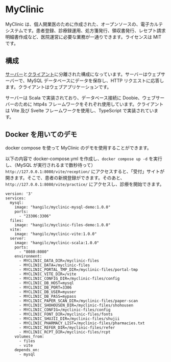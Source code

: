 # MyClinic

MyClinic は、個人開業医のために作成された、オープンソースの、電子カルテシステムです。患者登録、診療録運用、処方箋発行、領収書発行、レセプト請求明細書作成など、医院運営に必要な業務が一通りできます。ライセンスは MIT です。

## 構成

[サーバー](https://github.com/hangilc/myclinic-scala)と[クライアント](https://github.com/hangilc/myclinic-ts)に分離された構成になっています。サーバーはウェブサーバーで、MySQL データベースにデータを保存し、HTTP リクエストに応答します。クライアントはウェブアプリケーションです。

サーバーは Scala で実装されており、データベース接続に Doobie、ウェブサーバーのために http4s フレームワークをそれぞれ使用しています。クライアントは Vite 及び Svelte フレームワークを使用し、TypeScript で実装されています。

## Docker を用いてのデモ

docker compose を使って MyClinic のデモを使用することができます。

以下の内容で docker-compose.yml を作成し、`docker compose up -d` を実行し、（MySQL が実行されるまで数秒待って）`http://127.0.0.1:8080/vite/reception/` にアクセスすると、「受付」サイトが開きます。そこで、患者の新規登録ができます。そのあと、`http://127.0.0.1:8080/vite/practice/` にアクセスし、診療を開始できます。


```
version: '3'
services:
  mysql:
    image: "hangilc/myclinic-mysql-demo:1.0.0"
    ports:
      - "23306:3306"
  files:
    image: "hangilc/myclinic-files-demo:1.0.0"
  vite:
    image: "hangilc/myclinic-vite:1.0.0"
  server:
    image: "hangilc/myclinic-scala:1.0.0"
    ports:
      - "8080:8080"
    environment:
      - MYCLINIC_DATA_DIR=/myclinic-files
      - MYCLINIC_DATA=/myclinic-files
      - MYCLINIC_PORTAL_TMP_DIR=/myclinic-files/portal-tmp
      - MYCLINIC_VITE_DIR=/vite
      - MYCLINIC_CONFIG_DIR=/myclinic-files/config
      - MYCLINIC_DB_HOST=mysql
      - MYCLINIC_DB_PORT=3306
      - MYCLINIC_DB_USER=myuser
      - MYCLINIC_DB_PASS=mypass
      - MYCLINIC_PAPER_SCAN_DIR=/myclinic-files/paper-scan
      - MYCLINIC_SHOHOUSEN_DIR=/myclinic-files/shohousen
      - MYCLINIC_CONFIG=/myclinic-files/config
      - MYCLINIC_FONT_DIR=/myclinic-files/fonts
      - MYCLINIC_SHUJII_DIR=/myclinic-files/shujii
      - MYCLINIC_PHARMACY_LIST=/myclinic-files/pharmacies.txt
      - MYCLINIC_REFER_DIR=/myclinic-files/refer
      - MYCLINIC_RCPT_DIR=/myclinic-files/rcpt
    volumes_from:
      - files
      - vite
    depends_on: 
      - mysql
```




